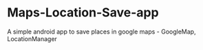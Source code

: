 # Maps-Location-Save-app
A simple android app to save places in google maps - GoogleMap, LocationManager
